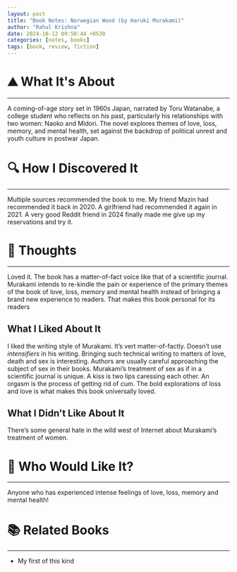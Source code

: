 ```yaml
---
layout: post
title: "Book Notes: Norwegian Wood (by Haruki Murakami)"
author: "Rahul Krishna"
date: 2024-10-12 09:50:44 +0530
categories: [notes, books]
tags: [book, review, fiction]
---
```

# ⛰ What It's About

---

A coming-of-age story set in 1960s Japan, narrated by Toru Watanabe, a college student who reflects on his past, particularly his relationships with two women: Naoko and Midori. The novel explores themes of love, loss, memory, and mental health, set against the backdrop of political unrest and youth culture in postwar Japan.

# 🔍 How I Discovered It

---

Multiple sources recommended the book to me. My friend Mazin had recommended it back in 2020. A girlfriend had recommended it again in 2021. A very good Reddit friend in 2024 finally made me give up my reservations and try it. 

# 🧠 Thoughts

---

Loved it. The book has a matter-of-fact voice like that of a scientific journal. Murakami intends to re-kindle the pain or experience of the primary themes of the book of love, loss, memory and mental health instead of bringing a brand new experience to readers. That makes this book personal for its readers

## What I Liked About It

I liked the writing style of Murakami. It’s vert matter-of-factly. Doesn’t use *intensifiers* in his writing. Bringing such technical writing to matters of love, death and sex is interesting. Authors are usually careful approaching the subject of sex in their books. Murakami’s treatment of sex as if in a scientific journal is unique. A kiss is two lips caressing each other. An orgasm is the process of getting rid of cum. The bold explorations of loss and love is what makes this book universally loved. 

## What I Didn't Like About It

There’s some general hate in the wild west of Internet about Murakami’s treatment of women. 

# 🥰 Who Would Like It?

---

Anyone who has experienced intense feelings of love, loss, memory and mental health!

# 📚 Related Books

---

- My first of this kind